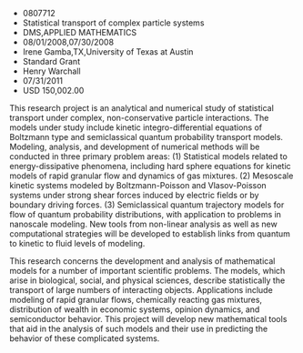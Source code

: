 
* 0807712
* Statistical transport of complex particle systems
* DMS,APPLIED MATHEMATICS
* 08/01/2008,07/30/2008
* Irene Gamba,TX,University of Texas at Austin
* Standard Grant
* Henry Warchall
* 07/31/2011
* USD 150,002.00

This research project is an analytical and numerical study of statistical
transport under complex, non-conservative particle interactions. The models
under study include kinetic integro-differential equations of Boltzmann type and
semiclassical quantum probability transport models. Modeling, analysis, and
development of numerical methods will be conducted in three primary problem
areas: (1) Statistical models related to energy-dissipative phenomena, including
hard sphere equations for kinetic models of rapid granular flow and dynamics of
gas mixtures. (2) Mesoscale kinetic systems modeled by Boltzmann-Poisson and
Vlasov-Poisson systems under strong shear forces induced by electric fields or
by boundary driving forces. (3) Semiclassical quantum trajectory models for flow
of quantum probability distributions, with application to problems in nanoscale
modeling. New tools from non-linear analysis as well as new computational
strategies will be developed to establish links from quantum to kinetic to fluid
levels of modeling.

This research concerns the development and analysis of mathematical models for a
number of important scientific problems. The models, which arise in biological,
social, and physical sciences, describe statistically the transport of large
numbers of interacting objects. Applications include modeling of rapid granular
flows, chemically reacting gas mixtures, distribution of wealth in economic
systems, opinion dynamics, and semiconductor behavior. This project will develop
new mathematical tools that aid in the analysis of such models and their use in
predicting the behavior of these complicated systems.
